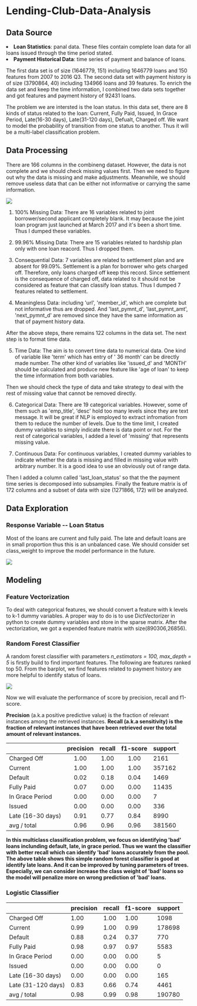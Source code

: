 # Lending-Club-Data-Analysis
## Data Source
<li> <strong>Loan Statistics</strong>: panal data. These files contain complete loan data for all loans issued through the time period stated. </li>
<li><strong>Payment Historical Data</strong>: time series of payment and balance of loans.</li> 

The first data set is of size (1646779, 151) including 1646779  loans and 150 features from 2007 to 2016 Q3. The second data set with payment history is of size (3790864, 40) including 134966 loans and 39 features. To enrich the data set and keep the time information, I combined two data sets together and got features and payment history of 92431 loans. 

The problem we are intersted is the loan status. In this data set, there are 8 kinds of status related to the loan: Current, Fully Paid, Issued, In Grace Period, Late(16-30 days), Late(31-120 days), Defualt, Charged off. We want to model the probability of transition from one status to another. Thus it will be a multi-label classification problem. 

## Data Processing
There are 166 columns in the combineng dataset. However, the data is not complete and we should check missing values first. Then we need to figure out why the data is missing and make adjustments. Meanwhile, we should remove useless data that can be either not informative or carrying the same information.

<img src="/image/missing_value_dist.png">

1. 100% Missing Data: There are 16 variables related to joint borrower/second applicant completely blank. It may because the joint loan program just launched at March 2017 and it's been a short time. Thus I dumped these variables.

2. 99.96% Missing Data: There are 15 variables related to hardship plan only with one loan reacord. Thus I dropped them.

3. Consequential Data: 7 variables are related to settlement plan and are absent for 99.09%. Settlement is a plan for borrower who gets charged off. Therefore, only loans charged off keep this record. Since settlement is the consequence of charged off, data related to it should not be considered as feature that can classify loan status. Thus I dumped 7 features related to settlement.

4. Meaningless Data: including 'url', 'member_id', which are complete but not informative thus are dropped. And 'last_pymnt_d', 'last_pymnt_amt', 'next_pymnt_d' are removed since they have the same information as that of payment history data.

After the above steps, there remains 122 columns in the data set. The next step is to format time data. 

5. Time Data: The aim is to convert time data to numerical data. One kind of variable like 'term' which has entry of ' 36 month' can be directly made number. The other kind of variables like 'issued_d' and 'MONTH' should be calculated and produce new feature like 'age of loan' to keep the time information from both variables.

Then we should check the type of data and take strategy to deal with the rest of missing value that cannot be removed directly. 

6. Categorical Data: There are 19 categorical variables. However, some of them such as 'emp_title', 'desc' hold too many levels since they are text message. It will be great if NLP is employed to extract infromation from them to reduce the number of levels. Due to the time limit, I created dummy variables to simply indicate there is data point or not. For the rest of categorical variables, I added a level of 'missing' that represents missing value. 

7. Continuous Data: For continuous variables, I created dummy variables to indicate whether the data is missing and filled in missing value with arbitrary number. It is a good idea to use an obviously out of range data.

Then I added a column called 'last_loan_status' so that the the payment time series is decomposed into subsamples. Finally the feature matrix is of 172 columns and a subset of data with size (1271866, 172) will be analyzed.

## Data Exploration
### Response Variable -- Loan Status
Most of the loans are current and fully paid. The late and default loans are in small proportion thus this is an unbalanced case. We should consider set class_weight to improve the model performance in the future.

<img src="/image/loan_status_dist.png">

## Modeling
### Feature Vectorization
To deal with categorical features, we should convert a feature with k levels to k-1 dummy variables. A proper way to do is to use DictVectorizer in python to create dummy variables and store in the sparse matrix. After the vectorization, we got a expended feature matrix with size(890306,26856).
### Random Forest Classifier
A random forest classifier with parameters <i> n_estimators = 100, max_depth = 5 </i> is firstly build to find important features. The following are features ranked top 50. From the barplot, we find features related to payment history are more helpful to identify status of loans.

<img src="/image/feature_importance.png">

Now we will evaluate the performance of score by precision, recall and f1-score.

<strong>Precision</strong> (a.k.a positive predictive value) is the fraction of relevant instances among the retrieved instances.
<strong>Recall (a.k.a sensitivity) is the fraction of relevant instances that have been retrieved over the total amount of relevant instances.

|                  |  precision |   recall|  f1-score|   support|
|------------------|:----------:|:-------:|:--------:|:---------|
|       Charged Off|       1.00 |     1.00|      1.00|      2161|
|           Current|       1.00 |     1.00|      1.00|    357162|
|           Default|       0.02 |     0.18|      0.04|      1469|
|        Fully Paid|       0.07 |     0.00|     0.00 |    11435 |
|   In Grace Period|       0.00 |     0.00|      0.00|         7|
|            Issued|       0.00 |     0.00|      0.00|       336|
| Late (16-30 days)|       0.91 |     0.77|      0.84|      8990|
|       avg / total|       0.96 |     0.96|      0.96|    381560|

In this multiclass classification problem, we focus on identifying 'bad' loans inclunding default, late, in grace period. Thus we want the classifier with better recall which can identify 'bad' loans accurately from the pool. The above table shows this simple random forest classifier is good at identify late loans. And it can be improved by tuning parameters of trees. Especially, we can consider increase the class weight of 'bad' loans so the model will penalize more on wrong prediction of 'bad' loans.

### Logistic Classifier

|                   | precision |   recall | f1-score |  support|
|-------------------|:----------|:---------|:---------|:--------|
|       Charged Off |      1.00 |     1.00 |     1.00 |     1098|
|           Current |      0.99 |     1.00 |     0.99 |   178698|
|           Default |      0.88 |     0.24 |     0.37 |      770|
|        Fully Paid |      0.98 |     0.97 |     0.97 |     5583|
|   In Grace Period |      0.00 |     0.00 |     0.00 |        5|
|            Issued |      0.00 |     0.00 |     0.00 |        0|
| Late (16-30 days) |      0.00 |     0.00 |     0.00 |      165|
|Late (31-120 days) |      0.83 |     0.66 |     0.74 |     4461|
|       avg / total |      0.98 |     0.99 |     0.98 |   190780|
